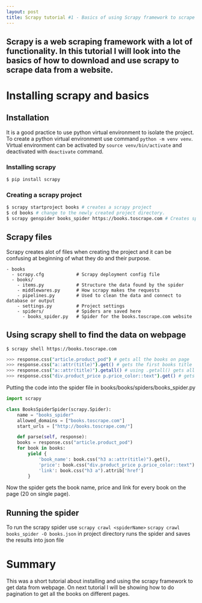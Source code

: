 ```yaml
---
layout: post
title: Scrapy tutorial #1 - Basics of using Scrapy framework to scrape data from web
---
```


Scrapy is a web scraping framework with a lot of functionality. In this tutorial I will look into the basics of how to download and use scrapy to scrape data from a website.
---
# Installing scrapy and basics


## Installation
It is a good practice to use python virtual environment to isolate the project.
To create a python virtual environment use command `python -m venv venv`.
Virtual environment can be activated by `source venv/bin/activate` and deactivated with `deactivate` command.
### Installing scrapy 
```bash 
$ pip install scrapy
```
### Creating a scrapy project
```bash
$ scrapy startproject books # creates a scrapy project
$ cd books # change to the newly created project directory.
$ scrapy genspider books_spider https://books.toscrape.com # Creates spider with name books_spider for the chosen website
```

## Scrapy files
Scrapy creates alot of files when creating the project and it can be confusing at beginning of what they do and their purpose.
```
- books
  - scrapy.cfg            # Scrapy deployment config file
  - books/                 
    - items.py            # Structure the data found by the spider
    - middlewares.py      # How scrapy makes the requests
    - pipelines.py        # Used to clean the data and connect to database or output
    - settings.py         # Project settings
    - spiders/            # Spiders are saved here
      - books_spider.py   # Spider for the books.toscrape.com website
```

## Using scrapy shell to find the data on webpage
`$ scrapy shell https://books.toscrape.com`

``` bash
>>> response.css("article.product_pod") # gets all the books on page
>>> response.css("a::attr(title)").get() # gets the first books title
>>> response.css("a::attr(title)").getall() # using .getall() gets all the book titles
>>> response.css("div.product_price p.price_color::text").get() # gets the first books price
```

Putting the code into the spider file in books/books/spiders/books_spider.py
```python
import scrapy

class BooksSpiderSpider(scrapy.Spider):
    name = "books_spider"
    allowed_domains = ["books.toscrape.com"]
    start_urls = ["http://books.toscrape.com/"]

    def parse(self, response):
    books = response.css("article.product_pod")
    for book in books:
        yield {
            'book_name': book.css("h3 a::attr(title)").get(),
            'price': book.css("div.product_price p.price_color::text").get(),
            'link': book.css("h3 a").attrib['href']
        }
```

Now the spider gets the book name, price and link for every book on the page (20 on single page).

## Running the spider
To run the scrapy spider use `scrapy crawl <spiderName>`
`scrapy crawl books_spider -O books.json` in project directory runs the spider and saves the results into json file

# Summary
This was a short tutorial about installing and using the scrapy framework to get data from webpage.
On next tutorial I will be showing how to do pagination to get all the books on different pages.
